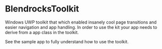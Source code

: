 # BlendrocksToolkit
Windows UWP toolkit that which enabled insanely cool page transitions and easier navigation and app handling.
In order to use the kit your app needs to derive from a app class in the toolkit.

See the sample app to fully understand how to use the toolkit. 
